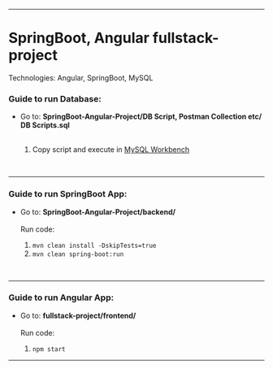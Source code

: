 <hr>
<h1>SpringBoot, Angular fullstack-project</h1>
Technologies: Angular, SpringBoot, MySQL
</br>
<h3>Guide to run Database:</h3>
<ul>
	<li>Go to: <strong>SpringBoot-Angular-Project/DB Script, Postman Collection etc/ DB Scripts.sql</strong></li>
	<br>
		<ol>
			<li>Copy script and execute in <a href="https://dev.mysql.com/downloads/workbench/">MySQL Workbench</a></li>
		</ol>
</ul>
</br>
<hr>
<h3>Guide to run SpringBoot App:</h3>
<ul>
	<li>Go to: <strong>SpringBoot-Angular-Project/backend/</strong></li>
	<br>Run code:
		<ol>
			<li><code style="user-select: all;">mvn clean install -DskipTests=true</code></li>
			<li><code style="user-select: all;">mvn clean spring-boot:run</code></li>
		</ol>
</ul>
</br>
<hr>
<h3>Guide to run Angular App:</h3>
<ul>
	<li>Go to: <strong>fullstack-project/frontend/</strong></li>
	<br>Run code:
		<ol>
			<li><code style="user-select: all;">npm start</code></li>
		</ol>
</ul>
<hr>
